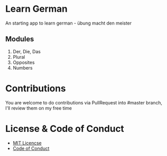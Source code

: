 # Learn German

An starting app to learn german - übung macht den meister

## Modules

1. Der, Die, Das
2. Plural
3. Opposites
4. Numbers

# Contributions

You are welcome to do contributions via PullRequest into #master branch, I'll review them on my free time

# License & Code of Conduct

- <a href="/LICENSE"> MIT Licencse </a>
- <a href="/codeOfConduct.md"> Code of Conduct </a>
